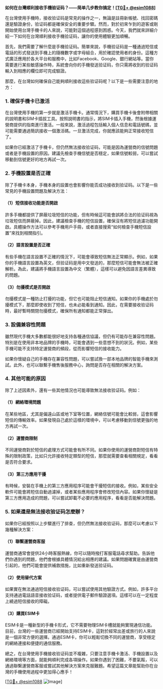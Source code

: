 **如何在台灣顺利接收手機验证码？——简单几步教你搞定！[[TG💪+ @esim1088](https://t.me/s/esim1088)]**

在台灣使用手機時，接收验证码是常見的操作之一，無論是註冊新帳號、找回密碼還是驗證身份，验证码都是確保安全的重要步驟。然而，對於初來乍到的遊客或剛開始使用台灣手機卡的人來說，可能對這個過程感到困惑。今天，我們就來詳細介紹一下如何在台灣順利接收手機验证码，讓你的使用體驗更加順暢。

首先，我們需要了解什麼是手機验证码。簡單來說，手機验证码是一種通過短信或電話的形式發送到手機上的隨機數字或字母組合，用於確認使用者的身份。這種方式廣泛應用於各大平台和服務中，比如Facebook、Google、銀行網站等。當你需要進行某些敏感操作時，系統會向你的手機發送验证码，你只需將收到的验证码輸入到相應的欄位即可完成驗證。

那麼，在台灣如何確保自己能夠順利接收這些验证码呢？以下是一些需要注意的地方：

### 1. 確保手機卡已激活

在台灣使用手機的第一步就是激活手機卡。通常情況下，購買手機卡後會附帶相關的說明書和SIM卡插拔工具。按照說明書的指示，將SIM卡插入手機，然後根據運營商提供的指南進行激活。一般來說，激活過程包括輸入個人信息和電話號碼，並可能需要通過簡訊接收一個激活碼。一旦激活完成，你就應該能夠正常接收短信了。

如果你已經激活了手機卡，但仍然無法接收验证码，可能是因為運營商的信號問題或者是手機設置的原因。建議先檢查手機信號是否穩定，如果信號較弱，可以嘗試移動到信號更好的地方再試一次。

### 2. 手機設置是否正確

除了手機卡本身，手機本身的設置也會影響你能否成功接收到验证码。以下是一些常見的手機設置問題及解決方法：

#### （1）短信接收功能是否開啟

許多手機都提供了屏蔽垃圾短信的功能，但有時候這可能會誤將合法的验证码視為垃圾短信而屏蔽掉。因此，建議檢查手機的短信設置，確保沒有將短信過濾功能開啟。具體操作方法可以參考手機用戶手冊，或者直接搜索“如何檢查手機短信設置”來找到相關指引。

#### （2）語言設置是否正確

有些手機在語言設置不正確的情況下，可能會導致短信無法正常顯示。例如，如果你的手機語言設置為英文，但验证码是用中文發送的，那麼短信可能會無法被正確解析。為此，建議將手機語言設置為中文（繁體），這樣可以避免因語言差異導致的問題。

#### （3）勿擾模式是否開啟

勿擾模式是一種防止打擾的功能，但它也可能阻止短信通知。如果你的手機處於勿擾模式下，那麼即使收到了短信，也未必能看到通知。因此，在需要接收验证码時，最好暫時關閉勿擾模式，確保所有通知都能正常彈出。

### 3. 設備兼容性問題

雖然現代手機大多數都能很好地支持各種通信協議，但仍有可能存在兼容性問題。特別是在使用非本地品牌的手機時，可能會遇到一些意想不到的狀況。例如，某些手機可能不支持特定運營商的頻段，從而影響短信的接收能力。

如果你懷疑自己的手機存在兼容性問題，可以嘗試換一部本地品牌的智能手機來測試。此外，也可以聯繫手機售後服務中心，詢問是否存在相關的解決方案。

### 4. 其他可能的原因

除了上述因素外，還有一些其他情況也可能導致無法接收验证码。例如：

#### （1）網絡環境問題

在某些地區，尤其是偏遠山區或地下室等位置，網絡信號可能會比較弱，這會影響短信的傳輸效率。如果發現自己處於這樣的環境中，可以考慮移動到信號更強的地方再試一次。

#### （2）運營商限制

不同運營商對於短信的處理方式可能會有所不同。如果你使用的運營商對短信有特殊的限制政策，比如只允許接收特定類型的短信，那麼就需要查看相關規定，看看是否符合要求。

#### （3）第三方應用干擾

有時候，安裝在手機上的第三方應用程序可能會干擾短信的接收。例如，某些安全軟件可能會將短信自動過濾掉，或者某些應用程序會修改短信內容。如果你懷疑是第三方應用造成的問題，可以嘗試卸載不必要的應用程序，看看是否能解決問題。

### 5. 如果還是無法接收验证码怎麼辦？

如果你已經按照以上步驟進行了排查，但仍然無法接收验证码，那麼可以考慮以下幾種解決方案：

#### （1）聯繫運營商客服

運營商通常會提供24小時客服熱線，你可以隨時撥打客服電話尋求幫助。告訴他們你遇到的問題，他們會根據具體情況給出相應的建議。如果問題確實是由運營商引起的，他們可能會提供補救措施，比如重新發送验证码。

#### （2）使用替代方案

如果實在無法通過短信接收验证码，可以嘗試使用其他驗證方式。例如，許多平台支持通過電話語音接收验证码，或者提供電子郵件驗證選項。這樣可以在一定程度上繞過短信接收的障礙。

#### （3）購買ESIM卡

ESIM卡是一種新型的手機卡形式，它不需要物理SIM卡槽就能夠實現通信功能。目前，台灣的一些運營商已經開始支持ESIM卡，這對於經常出差或旅行的人來說是一個非常方便的選擇。通過ESIM卡，你可以輕鬆切換不同的運營商，享受穩定的網絡連接和便捷的通信服務。

總之，在台灣使用手機接收验证码並不複雜，只要注意手機卡激活、手機設置以及網絡環境等方面，就能夠順利完成各項操作。如果你遇到了困難，不要氣餒，可以通過聯繫運營商客服或嘗試其他解決方案來克服難題。希望這篇文章能幫助你在台灣的手機使用過程中更加得心應手！

[[TG💪+ @esim1088](https://t.me/s/esim1088) ![Image](https://i.postimg.cc/4NQfJmqS/Snipaste-2025-05-13-00-14-12.png)]